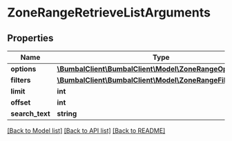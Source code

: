 # ZoneRangeRetrieveListArguments

## Properties
Name | Type | Description | Notes
------------ | ------------- | ------------- | -------------
**options** | [**\BumbalClient\BumbalClient\Model\ZoneRangeOptionsModel**](ZoneRangeOptionsModel.md) |  | [optional] 
**filters** | [**\BumbalClient\BumbalClient\Model\ZoneRangeFiltersModel**](ZoneRangeFiltersModel.md) |  | [optional] 
**limit** | **int** |  | [optional] 
**offset** | **int** |  | [optional] 
**search_text** | **string** |  | [optional] 

[[Back to Model list]](../README.md#documentation-for-models) [[Back to API list]](../README.md#documentation-for-api-endpoints) [[Back to README]](../README.md)


